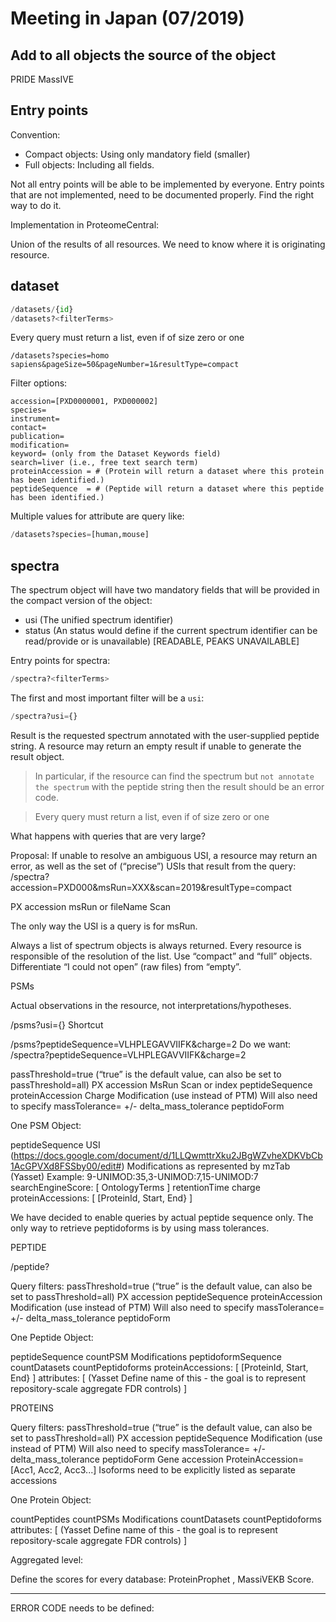 Meeting in Japan (07/2019)
==========================

Add to all objects the source of the object
--------------------------
PRIDE 
MassIVE


Entry points
--------------------------

Convention:


- Compact objects: Using only mandatory field (smaller)
- Full objects: Including all fields.

Not all entry points will be able to be implemented by everyone.
Entry points that are not implemented, need to be documented properly. Find the right way to do it.

Implementation in ProteomeCentral:

Union of the results of all resources. We need to know where it is originating resource.


dataset
-------------------------------

```python
/datasets/{id}
/datasets?<filterTerms>
```
Every query must return a list, even if of size zero or one

```
/datasets?species=homo sapiens&pageSize=50&pageNumber=1&resultType=compact
```

Filter options: 

```
accession=[PXD0000001, PXD000002]
species=
instrument=
contact=
publication=
modification=
keyword= (only from the Dataset Keywords field)
search=liver (i.e., free text search term)
proteinAccession = # (Protein will return a dataset where this protein has been identified.) 
peptideSequence  = # (Peptide will return a dataset where this peptide has been identified.)

```

Multiple values for attribute are query like: 

```python
/datasets?species=[human,mouse]
```

spectra
-------------------------------

The spectrum object will have two mandatory fields that will be provided in the compact version of the object: 

- usi (The unified spectrum identifier)
- status (An status would define if the current spectrum identifier can be read/provide or is unavailable)
  [READABLE, PEAKS UNAVAILABLE]
  
Entry points for spectra: 

```python
/spectra?<filterTerms>
```

The first and most important filter will be a `usi`: 

```python
/spectra?usi={}
```

Result is the requested spectrum annotated with the user-supplied peptide string. A resource may return an empty result if unable to generate the result object. 

> In particular, if the resource can find the spectrum but `not annotate the spectrum` with the peptide string then the result should be an error code.


> Every query must return a list, even if of size zero or one

What happens with queries that are very large?

Proposal: If unable to resolve an ambiguous USI, a resource may return an error, as well as the set of (“precise”) USIs that result from the query:
/spectra?accession=PXD000&msRun=XXX&scan=2019&resultType=compact

PX accession 
msRun or fileName
Scan 

The only way the USI is a query is for msRun.

Always a list of spectrum objects is always returned. Every resource is responsible of the resolution of the list. 
Use “compact” and “full” objects.
Differentiate “I could not open” (raw files) from “empty”.


PSMs

Actual observations in the resource, not interpretations/hypotheses.

/psms?usi={} 
Shortcut

/psms?peptideSequence=VLHPLEGAVVIIFK&charge=2
Do we want:
/spectra?peptideSequence=VLHPLEGAVVIIFK&charge=2

passThreshold=true (“true” is the default value, can also be set to passThreshold=all)
PX accession 
MsRun 
Scan or index 
peptideSequence 
proteinAccession 
Charge 
Modification (use instead of PTM)
Will also need to specify massTolerance= +/- delta_mass_tolerance
peptidoForm

One PSM Object: 

peptideSequence 
USI (https://docs.google.com/document/d/1LLQwmttrXku2JBgWZvheXDKVbCb1AcGPVXd8FSSby00/edit#)
Modifications as represented by mzTab (Yasset)
Example: 9-UNIMOD:35,3-UNIMOD:7,15-UNIMOD:7
searchEngineScore: [
              OntologyTerms
         ]
retentionTime
charge
proteinAccessions: [
   [ProteinId, Start, End}
]

We have decided to enable queries by actual peptide sequence only. The only way to retrieve peptidoforms is by using mass tolerances.


PEPTIDE

/peptide?

Query filters:
passThreshold=true (“true” is the default value, can also be set to passThreshold=all)
PX accession
peptideSequence
proteinAccession
Modification (use instead of PTM)
Will also need to specify massTolerance= +/- delta_mass_tolerance
peptidoForm

One Peptide Object: 

peptideSequence
countPSM
Modifications
peptidoformSequence
countDatasets
countPeptidoforms
proteinAccessions: [
   [ProteinId, Start, End}
]
attributes: [     (Yasset Define name of this - the goal is to represent repository-scale aggregate FDR controls)
] 

 

PROTEINS

Query filters:
passThreshold=true (“true” is the default value, can also be set to passThreshold=all)
PX accession 
peptideSequence 
Modification (use instead of PTM)
Will also need to specify massTolerance= +/- delta_mass_tolerance
peptidoForm
Gene accession
ProteinAccession=[Acc1, Acc2, Acc3...]
Isoforms need to be explicitly listed as separate accessions

One Protein Object: 

countPeptides
countPSMs
Modifications
countDatasets
countPeptidoforms
attributes: [     (Yasset Define name of this - the goal is to represent repository-scale aggregate FDR controls)
] 





Aggregated level: 

Define the scores for every database: ProteinProphet , MassiVEKB Score. 


-----



ERROR CODE needs to be defined: 



